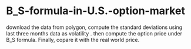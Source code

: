 # B_S-formula-in-U.S.-option-market
download the data from polygon, compute the standard deviations using last three months data as volatility . then compute the option price under B_S formula. Finally, copare it with the real world price.
